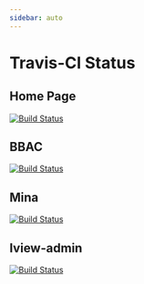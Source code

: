 ```yaml
---
sidebar: auto
---
```


# Travis-CI Status

## Home Page
[![Build Status](https://travis-ci.org/airdb/vuepress.svg?branch=master)](https://travis-ci.org/airdb/vuepress)

## BBAC
[![Build Status](https://travis-ci.org/bbhj/bbac.svg?branch=master)](https://travis-ci.org/bbhj/bbac)

## Mina
[![Build Status](https://travis-ci.org/bbhj/mina.svg?branch=master)](https://travis-ci.org/bbhj/mina)

## Iview-admin
[![Build Status](https://travis-ci.org/bbhj/iview-admin.svg?branch=master)](https://travis-ci.org/bbhj/iview-admin)
